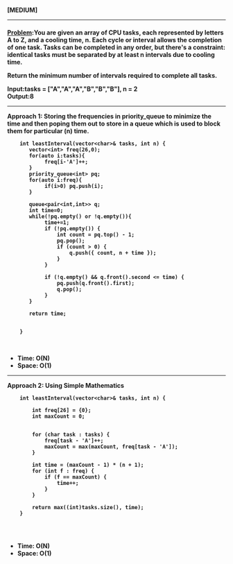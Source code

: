 <b>[MEDIUM]</b>
<br/>

<hr/>

<h4><a href="https://leetcode.com/problems/task-scheduler/description/?envType=daily-question&envId=2024-03-19">Problem</a>:You are given an array of CPU tasks, each represented by letters A to Z, and a cooling time, n. Each cycle or interval allows the completion of one task. Tasks can be completed in any order, but there's a constraint: identical tasks must be separated by at least n intervals due to cooling time.

​Return the minimum number of intervals required to complete all tasks.


<b>Input:</b>tasks = ["A","A","A","B","B","B"], n = 2<br>
<b>Output:</b>8
<br>

<hr>
<b>Approach 1: Storing the frequencies in priority_queue to minimize the time and then poping them out to store in a queue which is used to block them for particular (n) time.</b>

<br/>

```
    int leastInterval(vector<char>& tasks, int n) {
       vector<int> freq(26,0);
       for(auto i:tasks){
            freq[i-'A']++;
       }
       priority_queue<int> pq;
       for(auto i:freq){
            if(i>0) pq.push(i);
       }

       queue<pair<int,int>> q;
       int time=0;
       while(!pq.empty() or !q.empty()){
            time+=1;
            if (!pq.empty()) {
                int count = pq.top() - 1;
                pq.pop();
                if (count > 0) {
                    q.push({ count, n + time });
                }
            }

            if (!q.empty() && q.front().second <= time) {
                pq.push(q.front().first);
                q.pop();
            }
       }

       return time;


    }

```

<br/>
<ul>
<li>Time: O(N)</li>
<li>Space: O(1) </li>
</ul>

<hr>
<b>Approach 2: Using Simple Mathematics</b>

<br/>

```
    int leastInterval(vector<char>& tasks, int n) {

        int freq[26] = {0};
        int maxCount = 0;


        for (char task : tasks) {
            freq[task - 'A']++;
            maxCount = max(maxCount, freq[task - 'A']);
        }

        int time = (maxCount - 1) * (n + 1);
        for (int f : freq) {
            if (f == maxCount) {
                time++;
            }
        }

        return max((int)tasks.size(), time);
    }
    
```

<br/>
<ul>
<li>Time: O(N)</li>
<li>Space: O(1) </li>
</ul>
